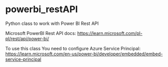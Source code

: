 # powerbi_restAPI
Python class to work with Power BI Rest API

Microsoft PowerBI Rest API docs:
https://learn.microsoft.com/pl-pl/rest/api/power-bi/

To use this class You need to configure Azure Service Principal:
https://learn.microsoft.com/en-us/power-bi/developer/embedded/embed-service-principal
